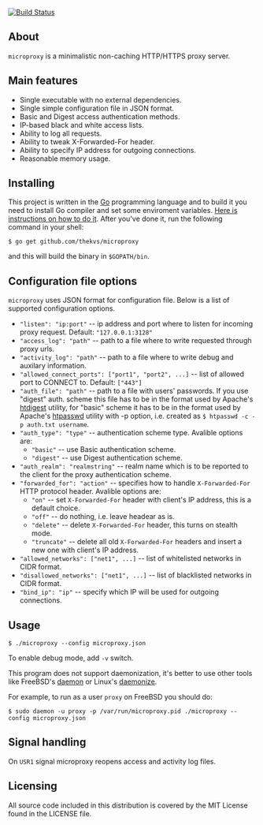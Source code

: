 [![Build Status](https://travis-ci.org/thekvs/microproxy.svg?branch=master)](https://travis-ci.org/thekvs/microproxy)
## About
```microproxy``` is a minimalistic non-caching HTTP/HTTPS proxy server.

## Main features
* Single executable with no external dependencies.
* Single simple configuration file in JSON format.
* Basic and Digest access authentication methods.
* IP-based black and white access lists.
* Ability to log all requests.
* Ability to tweak X-Forwarded-For header.
* Ability to specify IP address for outgoing connections.
* Reasonable memory usage.

## Installing
This project is written in the [Go](http://golang.org/) programming language and to build it you need to install Go compiler and set some enviroment variables. [Here is instructions on how to do it](http://golang.org/doc/install). After you've done it, run the following command in your shell:
```
$ go get github.com/thekvs/microproxy
```
and this will build the binary in ```$GOPATH/bin```.

## Configuration file options
```microproxy``` uses JSON format for configuration file. Below is a list of supported configuration options.

* ```"listen": "ip:port"``` -- ip address and port where to listen for incoming proxy request. Default: ```"127.0.0.1:3128"```
* ```"access_log": "path"``` -- path to a file where to write requested through proxy urls.
* ```"activity_log": "path"``` -- path to a file where to write debug and auxilary information.
* ```"allowed_connect_ports": ["port1", "port2", ...]``` -- list of allowed port to CONNECT to. Default: ```["443"]```
* ```"auth_file": "path"``` -- path to a file with users' passwords. If you use "digest" auth. scheme this file has to be in the format used by Apache's [htdigest](http://httpd.apache.org/docs/2.4/programs/htdigest.html) utility, for "basic" scheme it has to be in the format used by Apache's [htpasswd](http://httpd.apache.org/docs/2.4/programs/htpasswd.html) utility with -p option, i.e. created as ```$ htpasswd -c -p auth.txt username```.
* ```"auth_type": "type"``` -- authentication scheme type. Avalible options are:
  * ```"basic"``` -- use Basic authentication scheme.
  * ```"digest"``` -- use Digest authentication scheme.
* ```"auth_realm": "realmstring"``` -- realm name which is to be reported to the client for the proxy authentication scheme.
* ```"forwarded_for": "action"``` -- specifies how to handle ```X-Forwarded-For``` HTTP protocol header. Avalible options are:
  * ```"on"``` -- set ```X-Forwarded-For``` header with client's IP address, this is a default choice.
  * ```"off"``` -- do nothing, i.e. leave headear as is.
  * ```"delete"``` -- delete ```X-Forwarded-For``` header, this turns on stealth mode.
  * ```"truncate"``` -- delete all old ```X-Forwarded-For``` headers and insert a new one with client's IP address.
* ```"allowed_networks": ["net1", ...]``` -- list of whitelisted networks in CIDR format.
* ```"disallowed_networks": ["net1", ...]``` -- list of blacklisted networks in CIDR format.
* ```"bind_ip": "ip"``` -- specify which IP will be used for outgoing connections.

## Usage
```
$ ./microproxy --config microproxy.json
```
To enable debug mode, add ```-v``` switch.

This program does not support daemonization, it's better to use other tools like FreeBSD's [daemon](http://www.freebsd.org/cgi/man.cgi?query=daemon&sektion=8) or Linux's [daemonize](http://software.clapper.org/daemonize/).

For example, to run as a user ```proxy``` on FreeBSD you should do:
```
$ sudo daemon -u proxy -p /var/run/microproxy.pid ./microproxy --config microproxy.json
```

## Signal handling
On ```USR1``` signal microproxy reopens access and activity log files.

## Licensing
All source code included in this distribution is covered by the MIT License found in the LICENSE file.
